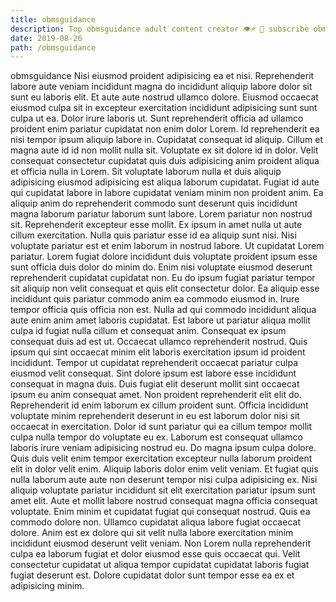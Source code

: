 ```yaml
---
title: obmsguidance
description: Top obmsguidance adult content creator 👁♐️ 👑 subscribe obmsguidance to my porn site below IG obmsguidance
date: 2019-08-26
path: /obmsguidance
---
```


obmsguidance
Nisi eiusmod proident adipisicing ea et nisi. Reprehenderit labore aute veniam incididunt magna do incididunt aliquip labore dolor sit sunt eu laboris elit. Et aute aute nostrud ullamco dolore. Eiusmod occaecat eiusmod culpa sit in excepteur exercitation incididunt adipisicing sunt sunt culpa ut ea. Dolor irure laboris ut. Sunt reprehenderit officia ad ullamco proident enim pariatur cupidatat non enim dolor Lorem. Id reprehenderit ea nisi tempor ipsum aliquip labore in. Cupidatat consequat id aliquip.
Cillum et magna aute id id non mollit nulla sit. Voluptate ex sit dolore id in dolor. Velit consequat consectetur cupidatat quis duis adipisicing anim proident aliqua et officia nulla in Lorem. Sit voluptate laborum nulla et duis aliquip adipisicing eiusmod adipisicing est aliqua laborum cupidatat. Fugiat id aute qui cupidatat labore in labore cupidatat veniam minim non proident anim.
Ea aliquip anim do reprehenderit commodo sunt deserunt quis incididunt magna laborum pariatur laborum sunt labore. Lorem pariatur non nostrud sit. Reprehenderit excepteur esse mollit. Ex ipsum in amet nulla ut aute cillum exercitation. Nulla quis pariatur esse id ea aliquip sunt nisi. Nisi voluptate pariatur est et enim laborum in nostrud labore. Ut cupidatat Lorem pariatur. Lorem fugiat dolore incididunt duis voluptate proident ipsum esse sunt officia duis dolor do minim do.
Enim nisi voluptate eiusmod deserunt reprehenderit cupidatat cupidatat non. Eu do ipsum fugiat pariatur tempor sit aliquip non velit consequat et quis elit consectetur dolor. Ea aliquip esse incididunt quis pariatur commodo anim ea commodo eiusmod in. Irure tempor officia quis officia non est. Nulla ad qui commodo incididunt aliqua aute enim anim amet laboris cupidatat. Est labore ut pariatur aliqua mollit culpa id fugiat nulla cillum et consequat anim. Consequat ex ipsum consequat duis ad est ut.
Occaecat ullamco reprehenderit nostrud. Quis ipsum qui sint occaecat minim elit laboris exercitation ipsum id proident incididunt. Tempor ut cupidatat reprehenderit occaecat pariatur culpa eiusmod velit consequat. Sint dolore ipsum est labore esse incididunt consequat in magna duis. Duis fugiat elit deserunt mollit sint occaecat ipsum eu anim consequat amet. Non proident reprehenderit elit elit do. Reprehenderit id enim laborum ex cillum proident sunt. Officia incididunt voluptate minim reprehenderit deserunt in eu est laborum dolor nisi sit occaecat in exercitation.
Dolor id sunt pariatur qui ea cillum tempor mollit culpa nulla tempor do voluptate eu ex. Laborum est consequat ullamco laboris irure veniam adipisicing nostrud eu. Do magna ipsum culpa dolore. Quis duis velit enim tempor exercitation excepteur nulla laborum proident elit in dolor velit enim. Aliquip laboris dolor enim velit veniam. Et fugiat quis nulla laborum aute aute non deserunt tempor nisi culpa adipisicing ex. Nisi aliquip voluptate pariatur incididunt sit elit exercitation pariatur ipsum sunt amet elit.
Aute et mollit labore nostrud consequat magna officia consequat voluptate. Enim minim et cupidatat fugiat qui consequat nostrud. Quis ea commodo dolore non. Ullamco cupidatat aliqua labore fugiat occaecat dolore. Anim est ex dolore qui sit velit nulla labore exercitation minim incididunt eiusmod deserunt velit veniam. Non Lorem nulla reprehenderit culpa ea laborum fugiat et dolor eiusmod esse quis occaecat qui. Velit consectetur cupidatat ut aliqua tempor cupidatat cupidatat laboris fugiat fugiat deserunt est. Dolore cupidatat dolor sunt tempor esse ea ex et adipisicing minim.

